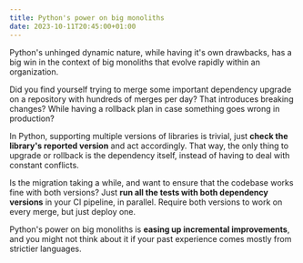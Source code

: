 ```yaml
---
title: Python's power on big monoliths
date: 2023-10-11T20:45:00+01:00
---
```


Python's unhinged dynamic nature, while having it's own drawbacks, has a big win in the context of big   monoliths that evolve rapidly within an organization.

Did you find yourself trying to merge some important dependency upgrade on a repository with hundreds of merges per day? That introduces breaking changes? While having a rollback plan in case something goes wrong in production?

In Python, supporting multiple versions of libraries is trivial, just **check the library's reported version** and act accordingly. That way, the only thing to upgrade or rollback is the dependency itself, instead of having to deal with constant conflicts.

Is the migration taking a while, and want to ensure that the codebase works fine with both versions? Just **run all the tests with both dependency  versions** in your CI pipeline, in parallel. Require both versions to work on every merge, but just deploy one.

Python's power on big monoliths is **easing up incremental improvements**, and you might not think about it if your past experience comes mostly from strictier languages.
